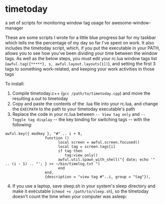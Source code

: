 # timetoday
a set of scripts for monitoring window tag usage for awesome-window-manager

These are some scripts I wrote for a little blue progress bar for my taskbar which tells me the percentage of my day so far I've spent on work. It also includes the timetoday script, which, if you put the executable in your PATH, allows you to see how you've been dividing your time between the window tags.
As well as the below steps, you must edit your rc.lua window tags list (`awful.tag({*****}, s, awful.layout.layouts[1])`), and setting the first 3 tags to something work-related, and keeping your work activities in those tags


To install:
1. Compile timetoday.c++ (`gcc /path/to/timetoday.cpp`) and move the resulting a.out to timetoday
2. Copy and paste the contents of the .lua file into your rc.lua, and change the `EXECPATH` to the path to your timetoday executable's path
3. Replace the code in your rc.lua between `-- View tag only` and `-- Toggle tag display` -- the key binding for switching tags -- with the following:

```
awful.key({ modkey }, "#" .. i + 9,
                  function ()
                        local screen = awful.screen.focused()
                        local tag = screen.tags[i]
                        if tag then
                           tag:view_only()
                        awful.util.spawn_with_shell("{ date; echo '" .. (i - 1) .. "'; } >> ~/bin/timelog.txt ")
                        end
                  end,
                  {description = "view tag #"..i, group = "tag"}),
```

4. If you use a laptop, save sleep.sh in your system's sleep directory and make it executable (`chmod +x /path/to/sleep.sh`), so the timetoday doesn't count the time when your computer was asleep:

